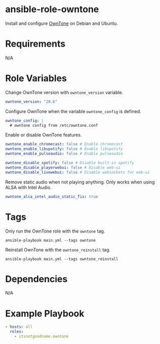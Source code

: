 # ansible-role-owntone

Install and configure [OwnTone](https://github.com/owntone/owntone-server) on Debian and Ubuntu.

# Requirements

N/A

# Role Variables

Change OwnTone version with `owntone_version` variable.

```yaml
owntone_version: "28.6"
```

Configure OwnTone when the variable `owntone_config` is defined.

```yaml
owntone_config: |
  # owntone config from /etc/owntone.conf
```

Enable or disable OwnTone features.

```yaml
owntone_enable_chromecast: false # Enable chromecast
owntone_enable_libspotify: false # Enable libspotify
owntone_enable_pulseaudio: false # Enable pulseaudio

owntone_disable_spotify: false # Disable built-in spotify
owntone_disable_playerwebui: false # Disable web-ui
owntone_disable_livewebui: false # Disable websockets for web-ui
```

Remove static audio when not playing anything. Only works when using ALSA with Intel Audio.

```yaml
owntone_alsa_intel_audio_static_fix: true
```

# Tags

Only run the OwnTone role with the `owntone` tag.

```
ansible-playbook main.yml --tags owntone
```

Reinstall OwnTone with the `owntone_reinstall` tag.

```
ansible-playbook main.yml --tags owntone_reinstall
```

# Dependencies

N/A

# Example Playbook

```yaml
- hosts: all
  roles:
    - itsnotgoodname.owntone
```
